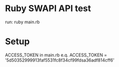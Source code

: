 # Ruby SWAPI API test 
run: ruby main.rb
# Setup
ACCESS_TOKEN in main.rb e.q. ACCESS_TOKEN = '5d50352999913faf5531fc8f34cf99fdsa36adf814cff6'
